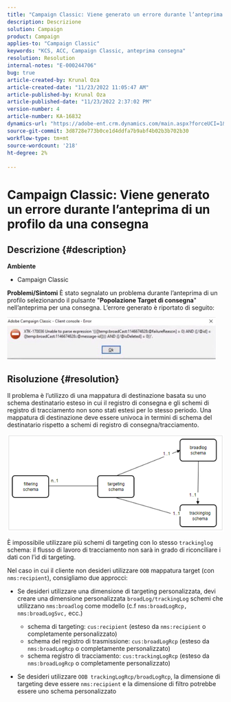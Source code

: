 ```yaml
---
title: "Campaign Classic: Viene generato un errore durante l’anteprima di un profilo da una consegna"
description: Descrizione
solution: Campaign
product: Campaign
applies-to: "Campaign Classic"
keywords: "KCS, ACC, Campaign Classic, anteprima consegna"
resolution: Resolution
internal-notes: "E-000244706"
bug: true
article-created-by: Krunal Oza
article-created-date: "11/23/2022 11:05:47 AM"
article-published-by: Krunal Oza
article-published-date: "11/23/2022 2:37:02 PM"
version-number: 4
article-number: KA-16832
dynamics-url: "https://adobe-ent.crm.dynamics.com/main.aspx?forceUCI=1&pagetype=entityrecord&etn=knowledgearticle&id=3a2676c6-1e6b-ed11-9561-6045bd006c82"
source-git-commit: 3d8728e773b0ce1d4ddfa7b9abf4b02b3b702b30
workflow-type: tm+mt
source-wordcount: '218'
ht-degree: 2%

---
```


# Campaign Classic: Viene generato un errore durante l’anteprima di un profilo da una consegna

## Descrizione {#description}

<b>Ambiente</b>
- Campaign Classic



<b>Problemi/Sintomi</b>
È stato segnalato un problema durante l’anteprima di un profilo selezionando il pulsante &quot;<b>Popolazione Target di consegna</b>&quot; nell’anteprima per una consegna. L’errore generato è riportato di seguito:

![](assets/___3b2676c6-1e6b-ed11-9561-6045bd006c82___.jpeg)




## Risoluzione {#resolution}


Il problema è l’utilizzo di una mappatura di destinazione basata su uno schema destinatario esteso in cui il registro di consegna e gli schemi di registro di tracciamento non sono stati estesi per lo stesso periodo. Una mappatura di destinazione deve essere univoca in termini di schema del destinatario rispetto a schemi di registro di consegna/tracciamento.

![](assets/3ec555a6-30d1-ec11-a7b5-0022480a8d10.png)

È impossibile utilizzare più schemi di targeting con lo stesso `trackinglog` schema: il flusso di lavoro di tracciamento non sarà in grado di riconciliare i dati con l’id di targeting.

Nel caso in cui il cliente non desideri utilizzare `OOB` mappatura target (con `nms:recipient`), consigliamo due approcci:

- Se desideri utilizzare una dimensione di targeting personalizzata, devi creare una dimensione personalizzata `broadLog/trackingLog` schemi che utilizzano `nms:broadlog` come modello (c.f `nms:broadLogRcp, nms:broadLogSvc,` ecc.)

   - schema di targeting: `cus:recipient` (esteso da `nms:recipient` o completamente personalizzato)
   - schema del registro di trasmissione: `cus:broadLogRcp` (esteso da `nms:broadLogRcp` o completamente personalizzato)
   - schema registro di tracciamento: `cus:trackingLogRcp` (esteso da `nms:broadLogRcp` o completamente personalizzato)
- Se desideri utilizzare `OOB trackingLogRcp/broadLogRcp`, la dimensione di targeting deve essere `nms:recipient` e la dimensione di filtro potrebbe essere uno schema personalizzato



